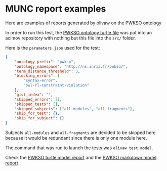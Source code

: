 # MUNC report examples

Here are examples of reports generated by olivaw on the [PWKSO ontology](https://ns.inria.fr/pwkso)

In order to run this test, the [PWKSO ontology turtle file](https://ns.inria.fr/pwkso/pwkso.ttl) was put into an acimov repository with nothing but this file into the `src/` folder.

Here is the `parameters.json` used for the test:

```json
{
    "ontology_prefix": "pwkso",
    "ontology_namespace": "http://ns.inria.fr/pwkso/",
    "term_distance_threshold": 3,
    "blocking_errors": [
        "syntax-error",
        "owl-rl-constraint-violation"
    ],
    "gist_index": "",
    "skipped_errors": [],
    "skipped_tests": [],
    "skipped_subjects": ["all-modules", "all-fragments"],
    "skip_for_test": {},
    "skip_for_subject": {}
}
```

Subjects `all-modules` and `all-fragments` are decided to be skipped here because it would be redundant since there is only one module here.

The command that was run to launch the tests was `olivaw test model`.

Check the [PWKSO turtle model report](./model-test-manual-NicoRobertIn-2024-06-06T14-38-00.ttl) and the [PWKSO markdown model report](./model-test-manual-NicoRobertIn-2024-06-06T14-38-00.md)